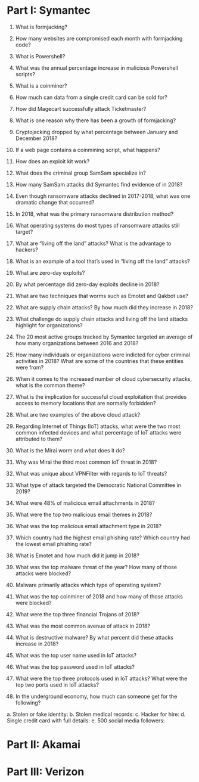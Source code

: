 # Part I: Symantec
1.	What is formjacking?

2.	How many websites are compromised each month with formjacking code? 


3.	What is Powershell?


4.	What was the annual percentage increase in malicious Powershell scripts?


5.	What is a coinminer?


6.	How much can data from a single credit card can be sold for? 


7.	How did Magecart successfully attack Ticketmaster? 

8.	What is one reason why there has been a growth of formjacking? 


9.	Cryptojacking dropped by what percentage between January and December 2018?


10.	If a web page contains a coinmining script, what happens? 


11.	How does an exploit kit work? 


12.	What does the criminal group SamSam specialize in? 


13.	How many SamSam attacks did Symantec find evidence of in 2018? 


14.	Even though ransomware attacks declined in 2017-2018, what was one dramatic change that occurred? 


15.	In 2018, what was the primary ransomware distribution method? 


16.	What operating systems do most types of ransomware attacks still target?


17.	What are “living off the land” attacks? What is the advantage to hackers? 


18.	What is an example of a tool that’s used in “living off the land” attacks?


19.	What are zero-day exploits?


20.	By what percentage did zero-day exploits decline in 2018? 


21.	What are two techniques that worms such as Emotet and Qakbot use?


22.	What are supply chain attacks? By how much did they increase in 2018?


23.	What challenge do supply chain attacks and living off the land attacks highlight for organizations? 


24.	The 20 most active groups tracked by Symantec targeted an average of how many organizations between 2016 and 2018? 


25.	How many individuals or organizations were indicted for cyber criminal activities in 2018? What are some of the countries that these entities were from? 


26.	When it comes to the increased number of cloud cybersecurity attacks, what is the common theme? 


27.	What is the implication for successful cloud exploitation that provides access to memory locations that are normally forbidden? 


28.	What are two examples of the above cloud attack? 


29.	Regarding Internet of Things (IoT) attacks, what were the two most common infected devices and what percentage of IoT attacks were attributed to them? 


30.	What is the Mirai worm and what does it do? 


31.	Why was Mirai the third most common IoT threat in 2018? 


32.	What was unique about VPNFilter with regards to IoT threats?


33.	What type of attack targeted the Democratic National Committee in 2019? 


34.	What were 48% of  malicious email attachments in 2018? 


35.	What were the top two malicious email themes in 2018? 


36.	What was the top malicious email attachment type in 2018? 


37.	Which country had the highest email phishing rate? Which country had the lowest email phishing rate?



38.	What is Emotet and how much did it jump in 2018? 


39.	What was the top malware threat of the year? How many of those attacks were blocked?


40.	Malware primarily attacks which type of operating system? 


41.	What was the top coinminer of 2018 and how many of those attacks were blocked? 



42.	What were the top three financial Trojans of 2018? 


43.	What was the most common avenue of attack in 2018? 


44.	What is destructive malware? By what percent did these attacks increase in 2018? 


45.	What was the top user name used in IoT attacks? 


46.	What was the top password used in IoT attacks? 


47.	What were the top three protocols used in IoT attacks? What were the top two ports used in IoT attacks? 


48.	In the underground economy, how much can someone get for the following? 

a.	Stolen or fake identity: 
b.	Stolen medical records: 
c.	Hacker for hire: 
d.	Single credit card with full details: 
e.	500 social media followers: 

# Part II: Akamai

# Part III: Verizon
